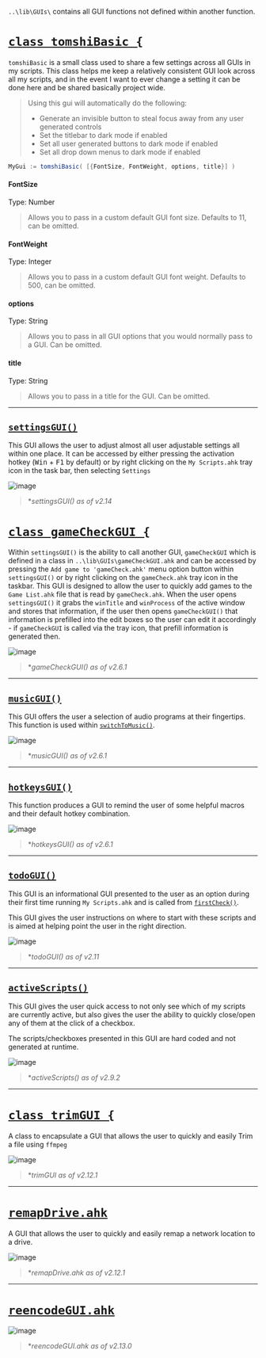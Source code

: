 `..\lib\GUIs\` contains all GUI functions not defined within another function.

# <u>`class tomshiBasic {`</u>
`tomshiBasic` is a small class used to share a few settings across all GUIs in my scripts. This class helps me keep a relatively consistent GUI look across all my scripts, and in the event I want to ever change a setting it can be done here and be shared basically project wide.

> Using this gui will automatically do the following:
> - Generate an invisible button to steal focus away from any user generated controls
> - Set the titlebar to dark mode if enabled
> - Set all user generated buttons to dark mode if enabled
> - Set all drop down menus to dark mode if enabled
```c#
MyGui := tomshiBasic( [{FontSize, FontWeight, options, title}] )
```
#### FontSize
Type: Number
> Allows you to pass in a custom default GUI font size. Defaults to 11, can be omitted.

#### FontWeight
Type: Integer
> Allows you to pass in a custom default GUI font weight. Defaults to 500, can be omitted.

#### options
Type: String
> Allows you to pass in all GUI options that you would normally pass to a GUI. Can be omitted.

#### title
Type: String
> Allows you to pass in a title for the GUI. Can be omitted.
***

## <u>`settingsGUI()`</u>
This GUI allows the user to adjust almost all user adjustable settings all within one place. It can be accessed by either pressing the activation hotkey (<kbd>Win</kbd> + <kbd>F1</kbd> by default) or by right clicking on the `My Scripts.ahk` tray icon in the task bar, then selecting `Settings`

![image](https://github.com/Tomshiii/ahk/assets/53557479/157713ab-ab88-4d9f-82ab-640f3f5b9dc2)

> **settingsGUI() as of v2.14*

# <u>`class gameCheckGUI {`</u>

Within `settingsGUI()` is the ability to call another GUI, `gameCheckGUI` which is defined in a class in `..\lib\GUIs\gameCheckGUI.ahk` and can be accessed by pressing the `Add game to 'gameCheck.ahk'` menu option button within `settingsGUI()` or by right clicking on the `gameCheck.ahk` tray icon in the taskbar. This GUI is designed to allow the user to quickly add games to the `Game List.ahk` file that is read by `gameCheck.ahk`. When the user opens `settingsGUI()` it grabs the `winTitle` and `winProcess` of the active window and stores that information, if the user then opens `gameCheckGUI()` that information is prefilled into the edit boxes so the user can edit it accordingly - if `gameCheckGUI` is called via the tray icon, that prefill information is generated then.

![image](https://user-images.githubusercontent.com/53557479/199131020-e705d0b8-0629-4391-8b1d-3540c4598b8f.png)

> **gameCheckGUI() as of v2.6.1*
***

## <u>`musicGUI()`</u>
This GUI offers the user a selection of audio programs at their fingertips. This function is used within [`switchToMusic()`](https://github.com/Tomshiii/ahk/wiki/switchTo-Functions).

![image](https://user-images.githubusercontent.com/53557479/199143747-1ed038a3-b4ac-435e-9775-23f59eeca7c5.png)

> **musicGUI() as of v2.6.1*
***

## <u>`hotkeysGUI()`</u>
This function produces a GUI to remind the user of some helpful macros and their default hotkey combination.

![image](https://user-images.githubusercontent.com/53557479/199144856-6920ff9b-0c4b-4cb4-8ec1-13c5774e1eb1.png)

> **hotkeysGUI() as of v2.6.1*
***

## <u>`todoGUI()`</u>
This GUI is an informational GUI presented to the user as an option during their first time running `My Scripts.ahk` and is called from [`firstCheck()`](https://github.com/Tomshiii/ahk/wiki/Startup-Functions#firstcheck).

This GUI gives the user instructions on where to start with these scripts and is aimed at helping point the user in the right direction.

![image](https://user-images.githubusercontent.com/53557479/236603262-5053fb13-de1f-421b-a280-9a50cde8d0cc.png)

> **todoGUI() as of v2.11*
***

## <u>`activeScripts()`</u>
This GUI gives the user quick access to not only see which of my scripts are currently active, but also gives the user the ability to quickly close/open any of them at the click of a checkbox.

The scripts/checkboxes presented in this GUI are hard coded and not generated at runtime.

![image](https://user-images.githubusercontent.com/53557479/212584843-4379829b-2c9f-48d6-8807-a231c188cb6d.png)

> **activeScripts() as of v2.9.2*
***

# <u>`class trimGUI {`</u>
A class to encapsulate a GUI that allows the user to quickly and easily Trim a file using `ffmpeg`

![image](https://github.com/Tomshiii/ahk/assets/53557479/7baa2f87-b145-410d-88af-53b801a22b31)


> **trimGUI as of v2.12.1*
***

# <u>`remapDrive.ahk`</u>
A GUI that allows the user to quickly and easily remap a network location to a drive.

![image](https://github.com/Tomshiii/ahk/assets/53557479/93343270-468e-4e62-8954-385ac02c33a6)

> **remapDrive.ahk as of v2.12.1*
***

# <u>`reencodeGUI.ahk`</u>


![image](https://github.com/Tomshiii/ahk/assets/53557479/bc7bea07-ff50-432e-bdd8-afe2ae6b528e)

> **reencodeGUI.ahk as of v2.13.0*